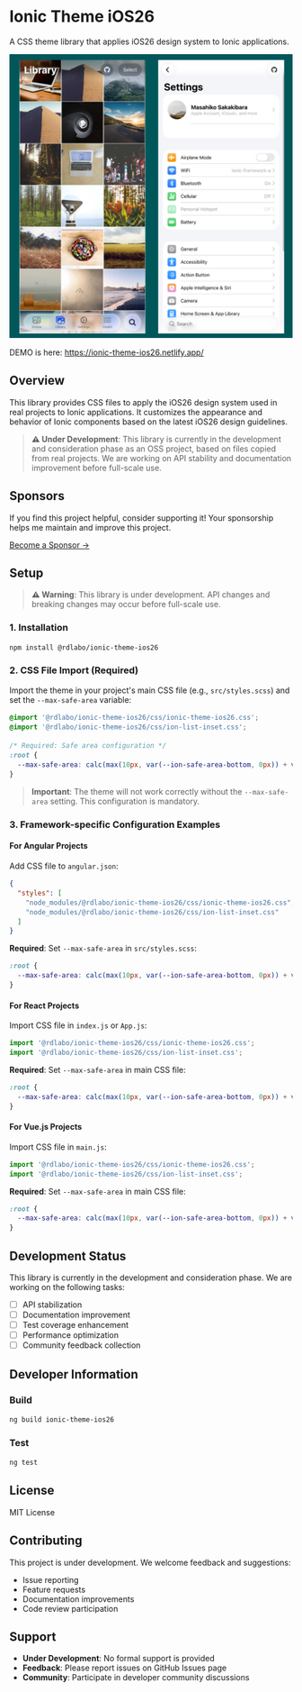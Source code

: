 # Ionic Theme iOS26

A CSS theme library that applies iOS26 design system to Ionic applications.

![](demo/screenshots/ios26.png)

DEMO is here: https://ionic-theme-ios26.netlify.app/

## Overview

This library provides CSS files to apply the iOS26 design system used in real projects to Ionic applications. It customizes the appearance and behavior of Ionic components based on the latest iOS26 design guidelines.

> **⚠️ Under Development**: This library is currently in the development and consideration phase as an OSS project, based on files copied from real projects. We are working on API stability and documentation improvement before full-scale use.

## Sponsors

If you find this project helpful, consider supporting it! Your sponsorship helps me maintain and improve this project.

[Become a Sponsor →](https://github.com/sponsors/rdlabo)

## Setup

> **⚠️ Warning**: This library is under development. API changes and breaking changes may occur before full-scale use.

### 1. Installation

```bash
npm install @rdlabo/ionic-theme-ios26
```

### 2. CSS File Import (Required)

Import the theme in your project's main CSS file (e.g., `src/styles.scss`) and set the `--max-safe-area` variable:

```scss
@import '@rdlabo/ionic-theme-ios26/css/ionic-theme-ios26.css';
@import '@rdlabo/ionic-theme-ios26/css/ion-list-inset.css';

/* Required: Safe area configuration */
:root {
  --max-safe-area: calc(max(10px, var(--ion-safe-area-bottom, 0px)) + var(--admob-safe-area, 0px));
}
```

> **Important**: The theme will not work correctly without the `--max-safe-area` setting. This configuration is mandatory.

### 3. Framework-specific Configuration Examples

#### For Angular Projects

Add CSS file to `angular.json`:

```json
{
  "styles": [
    "node_modules/@rdlabo/ionic-theme-ios26/css/ionic-theme-ios26.css",
    "node_modules/@rdlabo/ionic-theme-ios26/css/ion-list-inset.css"
  ]
}
```

**Required**: Set `--max-safe-area` in `src/styles.scss`:

```scss
:root {
  --max-safe-area: calc(max(10px, var(--ion-safe-area-bottom, 0px)) + var(--admob-safe-area, 0px));
}
```

#### For React Projects

Import CSS file in `index.js` or `App.js`:

```javascript
import '@rdlabo/ionic-theme-ios26/css/ionic-theme-ios26.css';
import '@rdlabo/ionic-theme-ios26/css/ion-list-inset.css';
```

**Required**: Set `--max-safe-area` in main CSS file:

```css
:root {
  --max-safe-area: calc(max(10px, var(--ion-safe-area-bottom, 0px)) + var(--admob-safe-area, 0px));
}
```

#### For Vue.js Projects

Import CSS file in `main.js`:

```javascript
import '@rdlabo/ionic-theme-ios26/css/ionic-theme-ios26.css';
import '@rdlabo/ionic-theme-ios26/css/ion-list-inset.css';
```

**Required**: Set `--max-safe-area` in main CSS file:

```css
:root {
  --max-safe-area: calc(max(10px, var(--ion-safe-area-bottom, 0px)) + var(--admob-safe-area, 0px));
}
```


## Development Status

This library is currently in the development and consideration phase. We are working on the following tasks:

- [ ] API stabilization
- [ ] Documentation improvement
- [ ] Test coverage enhancement
- [ ] Performance optimization
- [ ] Community feedback collection

## Developer Information

### Build

```bash
ng build ionic-theme-ios26
```

### Test

```bash
ng test
```

## License

MIT License

## Contributing

This project is under development. We welcome feedback and suggestions:

- Issue reporting
- Feature requests
- Documentation improvements
- Code review participation

## Support

- **Under Development**: No formal support is provided
- **Feedback**: Please report issues on GitHub Issues page
- **Community**: Participate in developer community discussions
